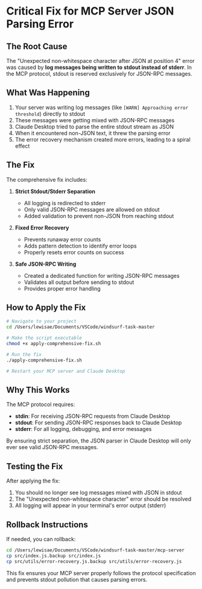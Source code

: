 # Critical Fix for MCP Server JSON Parsing Error

## The Root Cause

The "Unexpected non-whitespace character after JSON at position 4" error was caused by **log messages being written to stdout instead of stderr**. In the MCP protocol, stdout is reserved exclusively for JSON-RPC messages.

## What Was Happening

1. Your server was writing log messages (like `[WARN] Approaching error threshold`) directly to stdout
2. These messages were getting mixed with JSON-RPC messages
3. Claude Desktop tried to parse the entire stdout stream as JSON
4. When it encountered non-JSON text, it threw the parsing error
5. The error recovery mechanism created more errors, leading to a spiral effect

## The Fix

The comprehensive fix includes:

1. **Strict Stdout/Stderr Separation**
   - All logging is redirected to stderr
   - Only valid JSON-RPC messages are allowed on stdout
   - Added validation to prevent non-JSON from reaching stdout

2. **Fixed Error Recovery**
   - Prevents runaway error counts
   - Adds pattern detection to identify error loops
   - Properly resets error counts on success

3. **Safe JSON-RPC Writing**
   - Created a dedicated function for writing JSON-RPC messages
   - Validates all output before sending to stdout
   - Provides proper error handling

## How to Apply the Fix

```bash
# Navigate to your project
cd /Users/lewisae/Documents/VSCode/windsurf-task-master

# Make the script executable
chmod +x apply-comprehensive-fix.sh

# Run the fix
./apply-comprehensive-fix.sh

# Restart your MCP server and Claude Desktop
```

## Why This Works

The MCP protocol requires:
- **stdin**: For receiving JSON-RPC requests from Claude Desktop
- **stdout**: For sending JSON-RPC responses back to Claude Desktop
- **stderr**: For all logging, debugging, and error messages

By ensuring strict separation, the JSON parser in Claude Desktop will only ever see valid JSON-RPC messages.

## Testing the Fix

After applying the fix:
1. You should no longer see log messages mixed with JSON in stdout
2. The "Unexpected non-whitespace character" error should be resolved
3. All logging will appear in your terminal's error output (stderr)

## Rollback Instructions

If needed, you can rollback:
```bash
cd /Users/lewisae/Documents/VSCode/windsurf-task-master/mcp-server
cp src/index.js.backup src/index.js
cp src/utils/error-recovery.js.backup src/utils/error-recovery.js
```

This fix ensures your MCP server properly follows the protocol specification and prevents stdout pollution that causes parsing errors.
